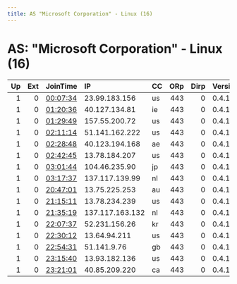 ```yaml
---
title: AS "Microsoft Corporation" - Linux (16)
---
```


# AS: "Microsoft Corporation" - Linux (16)

|   Up |   Ext | JoinTime                                                                                            | IP              | CC   |   ORp |   Dirp | Version   | Contact   | Nickname   |   eFamMembers |
|-----:|------:|:----------------------------------------------------------------------------------------------------|:----------------|:-----|------:|-------:|:----------|:----------|:-----------|--------------:|
|    1 |     0 | [00:07:34](https://metrics.torproject.org/rs.html#details/F25E48B599DEA9E3502D6DA048716ADB9C2740CD) | 23.99.183.156   | us   |   443 |      0 | 0.4.1.7   | None      | Unnamed    |             1 |
|    1 |     0 | [01:20:36](https://metrics.torproject.org/rs.html#details/C06CDD1E28A3F3B7ACB8C47BD9E20289F2E1CE00) | 40.127.134.81   | ie   |   443 |      0 | 0.4.1.7   | None      | Unnamed    |             1 |
|    1 |     0 | [01:29:49](https://metrics.torproject.org/rs.html#details/3D691AAF9F5925E1A80E939836C0F11166510992) | 157.55.200.72   | us   |   443 |      0 | 0.4.1.7   | None      | Unnamed    |             1 |
|    1 |     0 | [02:11:14](https://metrics.torproject.org/rs.html#details/6DE6F958407AA5DD267AD6647449C7D772A98945) | 51.141.162.222  | us   |   443 |      0 | 0.4.1.7   | None      | Unnamed    |             1 |
|    1 |     0 | [02:28:48](https://metrics.torproject.org/rs.html#details/6197D375F93DA4A95F7570E9D6C68CC17FF2A839) | 40.123.194.168  | ae   |   443 |      0 | 0.4.1.7   | None      | Unnamed    |             1 |
|    1 |     0 | [02:42:45](https://metrics.torproject.org/rs.html#details/2F2B45AF37FF9DE6DF3BD3F0EA763B697EBD9D63) | 13.78.184.207   | us   |   443 |      0 | 0.4.1.7   | None      | Unnamed    |             1 |
|    1 |     0 | [03:01:44](https://metrics.torproject.org/rs.html#details/FE95F6698C8CD308A95A7B5D4BB558E856C16704) | 104.46.235.90   | jp   |   443 |      0 | 0.4.1.7   | None      | Unnamed    |             1 |
|    1 |     0 | [03:17:37](https://metrics.torproject.org/rs.html#details/4AFE5B20E0979B458D28CE0686F2E0F992F47B41) | 137.117.139.99  | nl   |   443 |      0 | 0.4.1.7   | None      | Unnamed    |             1 |
|    1 |     0 | [20:47:01](https://metrics.torproject.org/rs.html#details/12A904F469315D6B0E10E8298CDC88AC01E13B62) | 13.75.225.253   | au   |   443 |      0 | 0.4.1.7   | None      | Unnamed    |             1 |
|    1 |     0 | [21:15:11](https://metrics.torproject.org/rs.html#details/4005FD7A64B868405DF32CD63E4663721DD8D808) | 13.78.234.239   | us   |   443 |      0 | 0.4.1.7   | None      | Unnamed    |             1 |
|    1 |     0 | [21:35:19](https://metrics.torproject.org/rs.html#details/9FD4D38463E97601720023898073E5A6B4EB97AA) | 137.117.163.132 | nl   |   443 |      0 | 0.4.1.7   | None      | Unnamed    |             1 |
|    1 |     0 | [22:07:37](https://metrics.torproject.org/rs.html#details/F19244E790F28F0426B2FEBA7F8AB68BB7699FFB) | 52.231.156.26   | kr   |   443 |      0 | 0.4.1.7   | None      | Unnamed    |             1 |
|    1 |     0 | [22:30:12](https://metrics.torproject.org/rs.html#details/76F0B0854D4DBE1C602255227656CF94EFD4BA72) | 13.64.94.211    | us   |   443 |      0 | 0.4.1.7   | None      | Unnamed    |             1 |
|    1 |     0 | [22:54:31](https://metrics.torproject.org/rs.html#details/CCB264980B0E149871F1297592752247012C8274) | 51.141.9.76     | gb   |   443 |      0 | 0.4.1.7   | None      | Unnamed    |             1 |
|    1 |     0 | [23:15:40](https://metrics.torproject.org/rs.html#details/F71988B685AA0915214CD05C2C99AEFD7F442CEF) | 13.93.182.136   | us   |   443 |      0 | 0.4.1.7   | None      | Unnamed    |             1 |
|    1 |     0 | [23:21:01](https://metrics.torproject.org/rs.html#details/5826A1098B022922F2DABEA92A038E4C737743DB) | 40.85.209.220   | ca   |   443 |      0 | 0.4.1.7   | None      | Unnamed    |             1 |
